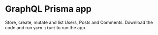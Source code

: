 # GraphQL Prisma app
Store, create, mutate and list Users, Posts and Comments. Download the code and run `yarn start` to run the app.
